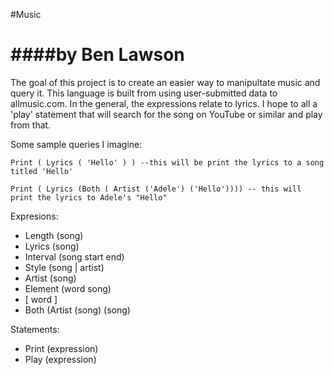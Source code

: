 #Music

####by Ben Lawson
==================

The goal of this project is to create an easier way to manipultate music and query it. This language is built from using user-submitted data to allmusic.com. In the general, the expressions relate to lyrics. I hope to all a 'play' statement that will search for the song on YouTube or similar and play from that.

Some sample queries I imagine:
```
Print ( Lyrics ( 'Hello' ) ) --this will be print the lyrics to a song titled 'Hello'
```
```
Print ( Lyrics (Both ( Artist ('Adele') ('Hello')))) -- this will print the lyrics to Adele's "Hello"
```


 
Expresions:
+ Length (song)
+ Lyrics (song)
+ Interval (song start end)
+ Style (song | artist) 
+ Artist (song) 
+ Element (word song) 
+ [ word ]
+ Both (Artist (song) (song)

Statements:
+ Print (expression)
+ Play  (expression)

